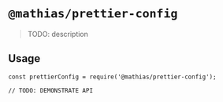 # `@mathias/prettier-config`

> TODO: description

## Usage

```
const prettierConfig = require('@mathias/prettier-config');

// TODO: DEMONSTRATE API
```
